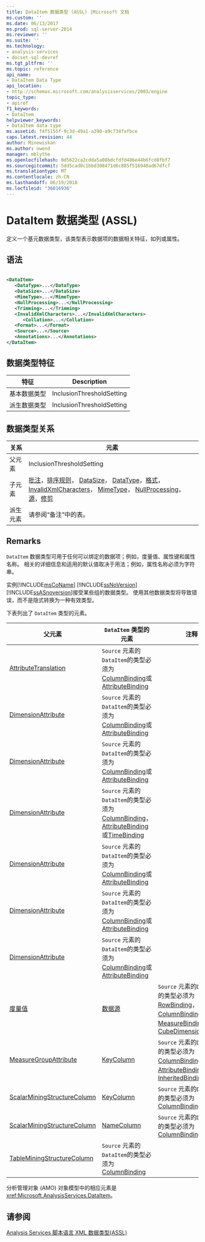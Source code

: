 ```yaml
---
title: DataItem 数据类型 (ASSL) |Microsoft 文档
ms.custom: ''
ms.date: 06/13/2017
ms.prod: sql-server-2014
ms.reviewer: ''
ms.suite: ''
ms.technology:
- analysis-services
- docset-sql-devref
ms.tgt_pltfrm: ''
ms.topic: reference
api_name:
- DataItem Data Type
api_location:
- http://schemas.microsoft.com/analysisservices/2003/engine
topic_type:
- apiref
f1_keywords:
- DataItem
helpviewer_keywords:
- DataItem data type
ms.assetid: f4f5155f-9c3d-49a1-a390-a9c734fafbce
caps.latest.revision: 44
author: Minewiskan
ms.author: owend
manager: mblythe
ms.openlocfilehash: 0d5622ca2cdda5a08bdcfdfd486e44b6fcd8fbf7
ms.sourcegitcommit: 5dd5cad0c1bbd308471d6c885f516948ad67dfcf
ms.translationtype: MT
ms.contentlocale: zh-CN
ms.lasthandoff: 06/19/2018
ms.locfileid: "36016936"
---
```

# <a name="dataitem-data-type-assl"></a>DataItem 数据类型 (ASSL)
  定义一个基元数据类型，该类型表示数据项的数据相关特征，如列或属性。  
  
## <a name="syntax"></a>语法  
  
```xml  
  
<DataItem>  
   <DataType>...</DataType>  
   <DataSize>...</DataSize>  
   <MimeType>...</MimeType>  
   <NullProcessing>...</NullProcessing>  
   <Trimming>...</Trimming>  
   <InvalidXmlCharacters>...</InvalidXmlCharacters>  
      <Collation>...</Collation>  
   <Format>...</Format>  
   <Source>...</Source>  
   <Annotations>...</Annotations>  
</DataItem>  
```  
  
## <a name="data-type-characteristics"></a>数据类型特征  
  
|特征|Description|  
|--------------------|-----------------|  
|基本数据类型|InclusionThresholdSetting|  
|派生数据类型|InclusionThresholdSetting|  
  
## <a name="data-type-relationships"></a>数据类型关系  
  
|关系|元素|  
|------------------|-------------|  
|父元素|InclusionThresholdSetting|  
|子元素|[批注](../collections/annotations-element-assl.md)，[排序规则](../properties/collation-element-assl.md)， [DataSize](../properties/datasize-element-assl.md)， [DataType](../properties/datatype-element-assl.md)，[格式](../properties/format-element-assl.md)， [InvalidXmlCharacters](../properties/invalidxmlcharacters-element-assl.md)， [MimeType](../properties/mimetype-element-assl.md)， [NullProcessing](../properties/nullprocessing-element-assl.md)，[源](../properties/source-element-binding-assl.md)，[修剪](../properties/trimming-element-assl.md)|  
|派生元素|请参阅“备注”中的表。|  
  
## <a name="remarks"></a>Remarks  
 `DataItem` 数据类型可用于任何可以绑定的数据项；例如，度量值、属性键和属性名称。 相关的详细信息和适用的默认值取决于用法；例如，属性名称必须为字符串。  
  
 实例[!INCLUDE[msCoName](../../../includes/msconame-md.md)] [!INCLUDE[ssNoVersion](../../../includes/ssnoversion-md.md)] [!INCLUDE[ssASnoversion](../../../includes/ssasnoversion-md.md)]接受某些组的数据类型。 使用其他数据类型将导致错误，而不是隐式转换为一种有效类型。  
  
 下表列出了 `DataItem` 类型的元素。  
  
|父元素|`DataItem` 类型的元素|注释|  
|--------------------|----------------------------------|--------------|  
|[AttributeTranslation](../objects/column-element-assl.md)|`Source` 元素的`DataItem`的类型必须为[ColumnBinding](binding-data-type-assl.md)或[AttributeBinding](attributebinding-data-type-assl.md)|  
|[DimensionAttribute](../objects/customrollupcolumn-element-assl.md)|`Source` 元素的`DataItem`的类型必须为[ColumnBinding](binding-data-type-assl.md)或[AttributeBinding](attributebinding-data-type-assl.md)|  
|[DimensionAttribute](../objects/customrolluppropertiescolumn-element-assl.md)|`Source` 元素的`DataItem`的类型必须为[ColumnBinding](binding-data-type-assl.md)或[AttributeBinding](attributebinding-data-type-assl.md)|  
|[DimensionAttribute](../objects/keycolumn-element-assl.md)|`Source` 元素的`DataItem`的类型必须为[ColumnBinding](binding-data-type-assl.md)， [AttributeBinding](attributebinding-data-type-assl.md)或[TimeBinding](timebinding-data-type-assl.md)|  
|[DimensionAttribute](../objects/namecolumn-element-assl.md)|`Source` 元素的`DataItem`的类型必须为[ColumnBinding](binding-data-type-assl.md)或[AttributeBinding](attributebinding-data-type-assl.md)|  
|[DimensionAttribute](../objects/skippedlevelscolumn-element-assl.md)|`Source` 元素的`DataItem`的类型必须为[ColumnBinding](binding-data-type-assl.md)或[AttributeBinding](attributebinding-data-type-assl.md)|  
|[DimensionAttribute](../objects/unaryoperatorcolumn-element-assl.md)|`Source` 元素的`DataItem`的类型必须为[ColumnBinding](binding-data-type-assl.md)或[AttributeBinding](attributebinding-data-type-assl.md)|  
|[度量值](../objects/measure-element-assl.md)|[数据源](../properties/source-element-binding-assl.md)|`Source` 元素的`DataItem`的类型必须为[RowBinding](rowbinding-data-type-assl.md)， [ColumnBinding](binding-data-type-assl.md)， [MeasureBinding](measurebinding-data-type-assl.md)，或[CubeDimensionBinding](dimensionbinding-data-type-assl.md)|  
|[MeasureGroupAttribute](measuregroupattribute-data-type-assl.md)|[KeyColumn](../objects/keycolumn-element-assl.md)|`Source` 元素的`DataItem`的类型必须为[ColumnBinding](binding-data-type-assl.md)， [AttributeBinding](attributebinding-data-type-assl.md)或[InheritedBinding](inheritedbinding-data-type-assl.md)|  
|[ScalarMiningStructureColumn](miningstructurecolumn-data-type-assl.md)|[KeyColumn](../objects/keycolumn-element-assl.md)|`Source` 元素的`DataItem`的类型必须为[ColumnBinding](binding-data-type-assl.md)|  
|[ScalarMiningStructureColumn](miningstructurecolumn-data-type-assl.md)|[NameColumn](../objects/namecolumn-element-assl.md)|`Source` 元素的`DataItem`的类型必须为[ColumnBinding](binding-data-type-assl.md)|  
|[TableMiningStructureColumn](../objects/foreignkeycolumn-element-assl.md)|`Source` 元素的`DataItem`的类型必须为[ColumnBinding](binding-data-type-assl.md)|  
  
 分析管理对象 (AMO) 对象模型中的相应元素是<xref:Microsoft.AnalysisServices.DataItem>。  
  
## <a name="see-also"></a>请参阅  
 [Analysis Services 脚本语言 XML 数据类型&#40;ASSL&#41;](analysis-services-scripting-language-xml-data-types-assl.md)  
  
  